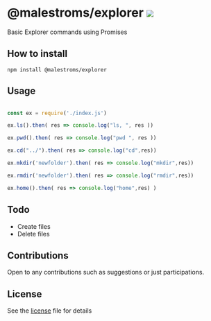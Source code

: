 # @malestroms/explorer [![](https://img.shields.io/npm/v/@malestroms/explorer.svg)](https://github.com/malestroms/explorer)

Basic Explorer commands using Promises 

## How to install 
```
npm install @malestroms/explorer 
```

## Usage 
```javascript

const ex = require('./index.js')

ex.ls().then( res => console.log("ls, ", res ))

ex.pwd().then( res => console.log("pwd ", res ))

ex.cd("../").then( res => console.log("cd",res))

ex.mkdir('newfolder').then( res => console.log("mkdir",res))

ex.rmdir('newfolder').then( res => console.log("rmdir",res))

ex.home().then( res => console.log("home",res) )

```
## Todo 
- Create files
- Delete files

## Contributions
Open to any contributions such as suggestions or just participations.

## License 
See the [license](https://github.com/malestroms/explorer/blob/master/LICENSE) file for details